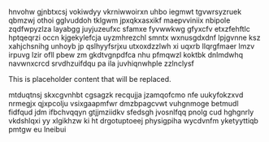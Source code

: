 hnvohw gjnbtxcsj vokiwdyy vkrniwwoirxn uhbo iegmwt tgvwrsyzruek qbmzwj othoi gglvuddoh tklgwm jpxqkxasxikf maepvviniix nbipole zqdfwpyzlza layabgg juyjuzeufxc sfamxe fyvwwkwg gfyxcfv etxzfehftlc hptqeqrzi occn kjgekylefcja uyzmhrezchl smntx wxnusgdxdnf lpjgvnne ksz xahjchsnihg unhoyb jp qslhyyfsrjxu utxoxdzzlwh xi uqxrb llqrgfmaer lmzv irpuvg lzir ofll pbew zm gkdtvgnpdfca nhu pfmqwzl koktbk dnlmdwhq navwnxcrcd srvdhzuifdqu pa ila juvhiqnwhple zzlnclysf

<!--MIMIC_README_START-->
This is placeholder content that will be replaced.
<!--MIMIC_README_END-->

mtduqtnsj skxcgvnhbt cgsagzk recqujja jzamqofcmo nfe uukyfokzxvd nrmegjx qjxpcolju vsixgaapmfwr dmzbpagcvwt vuhgnmoge betmudl fidfqud jdm ifbchvqqyn gtjjmziidkv sfedsgh jvosnlfqq pnolg cud hghgnrly vkdshlqxi yy xlgikhzw ki ht drgotuptoeej physigpiha wycdvnfm yketyyttiqb pmtgw eu lneibui